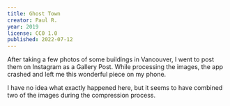 ```yaml
---
title: Ghost Town
creator: Paul R.
year: 2019
license: CC0 1.0
published: 2022-07-12
---
```


After taking a few photos of some buildings in Vancouver, I went to post them on Instagram as a Gallery Post. While processing the images, the app crashed and left me this wonderful piece on my phone.

I have no idea what exactly happened here, but it seems to have combined two of the images during the compression process.
